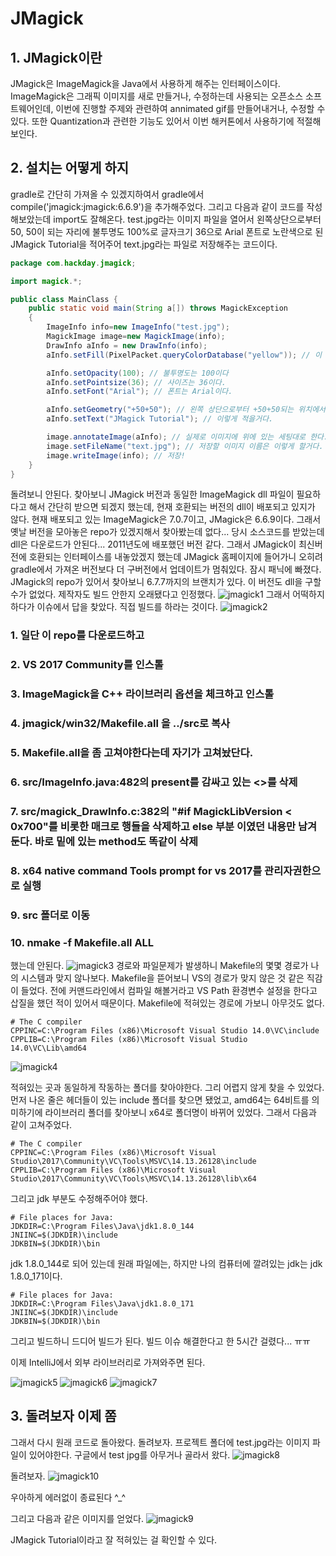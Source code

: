 JMagick
========

## 1. JMagick이란
JMagick은 ImageMagick을 Java에서 사용하게 해주는 인터페이스이다. ImageMagick은 그래픽 이미지를 새로 만들거나, 수정하는데 사용되는 오픈소스 소프트웨어인데, 이번에 진행할 주제와 관련하여 annimated gif를 만들어내거나, 수정할 수 있다. 또한 Quantization과 관련한 기능도 있어서 이번 해커톤에서 사용하기에 적절해보인다.

## 2. 설치는 어떻게 하지
gradle로 간단히 가져올 수 있겠지하여서 gradle에서 compile('jmagick:jmagick:6.6.9')을 추가해주었다. 그리고 다음과 같이 코드를 작성해보았는데 import도 잘해온다. test.jpg라는 이미지 파일을 열어서 왼쪽상단으로부터 50, 50이 되는 자리에 불투명도 100%로 글자크기 36으로 Arial 폰트로 노란색으로 된 JMagick Tutorial을 적어주어 text.jpg라는 파일로 저장해주는 코드이다. 
```java
package com.hackday.jmagick;

import magick.*;

public class MainClass {
    public static void main(String a[]) throws MagickException
    {
        ImageInfo info=new ImageInfo("test.jpg");
        MagickImage image=new MagickImage(info);
        DrawInfo aInfo = new DrawInfo(info);
        aInfo.setFill(PixelPacket.queryColorDatabase("yellow")); // 이 색으로 그릴거다

        aInfo.setOpacity(100); // 불투명도는 100이다
        aInfo.setPointsize(36); // 사이즈는 36이다.
        aInfo.setFont("Arial"); // 폰트는 Arial이다.

        aInfo.setGeometry("+50+50"); // 왼쪽 상단으로부터 +50+50되는 위치에서 시작할거다.
        aInfo.setText("JMagick Tutorial"); // 이렇게 적을거다.

        image.annotateImage(aInfo); // 실제로 이미지에 위에 있는 세팅대로 한다.
        image.setFileName("text.jpg"); // 저장할 이미지 이름은 이렇게 할거다.
        image.writeImage(info); // 저장!
    }
}
```

돌려보니 안된다. 찾아보니 JMagick 버전과 동일한 ImageMagick dll 파일이 필요하다고 해서 간단히 받으면 되겠지 했는데, 현재 호환되는 버전의 dll이 배포되고 있지가 않다. 현재 배포되고 있는 ImageMagick은 7.0.7이고, JMagick은 6.6.9이다. 그래서 옛날 버전을 모아놓은 repo가 있겠지해서 찾아봤는데 없다... 당시 소스코드를 받았는데 dll은 다운로드가 안된다... 2011년도에 배포했던 버전 같다. 그래서 JMagick이 최신버전에 호환되는 인터페이스를 내놓았겠지 했는데 JMagick 홈페이지에 들어가니 오히려 gradle에서 가져온 버전보다 더 구버전에서 업데이트가 멈춰있다. 잠시 패닉에 빠졌다. JMagick의 repo가 있어서 찾아보니 6.7.7까지의 브랜치가 있다. 이 버전도 dll을 구할 수가 없었다. 제작자도 빌드 안한지 오래됐다고 인정했다.
![jmagick1](images/7-jmagick/jmagick1.png) 
그래서 어떡하지 하다가 이슈에서 답을 찾았다. 직접 빌드를 하라는 것이다. 
![jmagick2](images/7-jmagick/jmagick2.png)

### 1. 일단 이 repo를 다운로드하고
### 2. VS 2017 Community를 인스톨
### 3. ImageMagick을 C++ 라이브러리 옵션을 체크하고 인스톨
### 4. jmagick/win32/Makefile.all 을 ../src로 복사
### 5. Makefile.all을 좀 고쳐야한다는데 자기가 고쳐놨단다.
### 6. src/ImageInfo.java:482의 present를 감싸고 있는 <>를 삭제
### 7. src/magick_DrawInfo.c:382의 "#if MagickLibVersion \< 0x700"를 비롯한 매크로 행들을 삭제하고 else 부분 이였던 내용만 남겨둔다. 바로 밑에 있는 method도 똑같이 삭제
### 8. x64 native command Tools prompt for vs 2017를 관리자권한으로 실행
### 9. src 폴더로 이동
### 10. nmake -f Makefile.all ALL

했는데 안된다.
![jmagick3](images/7-jmagick/jmagick3.png)
경로와 파일문제가 발생하니 Makefile의 몇몇 경로가 나의 시스템과 맞지 않나보다. Makefile을 뜯어보니 VS의 경로가 맞지 않은 것 같은 직감이 들었다. 전에 커맨드라인에서 컴파일 해볼거라고 VS Path 환경변수 설정을 한다고 삽질을 했던 적이 있어서 때문이다. Makefile에 적혀있는 경로에 가보니 아무것도 없다. 
```
# The C compiler
CPPINC=C:\Program Files (x86)\Microsoft Visual Studio 14.0\VC\include
CPPLIB=C:\Program Files (x86)\Microsoft Visual Studio 14.0\VC\Lib\amd64
```
![jmagick4](images/7-jmagick/jmagick4.png)

적혀있는 곳과 동일하게 작동하는 폴더를 찾아야한다. 그리 어렵지 않게 찾을 수 있었다. 먼저 나온 줄은 헤더들이 있는 include 폴더를 찾으면 됐었고, amd64는 64비트를 의미하기에 라이브러리 폴더를 찾아보니 x64로 폴더명이 바뀌어 있었다. 그래서 다음과 같이 고쳐주었다.
```
# The C compiler
CPPINC=C:\Program Files (x86)\Microsoft Visual Studio\2017\Community\VC\Tools\MSVC\14.13.26128\include
CPPLIB=C:\Program Files (x86)\Microsoft Visual Studio\2017\Community\VC\Tools\MSVC\14.13.26128\lib\x64
```

그리고 jdk 부분도 수정해주어야 했다.
```
# File places for Java:
JDKDIR=C:\Program Files\Java\jdk1.8.0_144
JNIINC=$(JDKDIR)\include
JDKBIN=$(JDKDIR)\bin
```

jdk 1.8.0_144로 되어 있는데 원래 파일에는, 하지만 나의 컴퓨터에 깔려있는 jdk는 jdk 1.8.0_171이다.
```
# File places for Java:
JDKDIR=C:\Program Files\Java\jdk1.8.0_171
JNIINC=$(JDKDIR)\include
JDKBIN=$(JDKDIR)\bin
```

그리고 빌드하니 드디어 빌드가 된다. 빌드 이슈 해결한다고 한 5시간 걸렸다... ㅠㅠ

이제 IntelliJ에서 외부 라이브러리로 가져와주면 된다.  

![jmagick5](images/7-jmagick/jmagick5.png)
![jmagick6](images/7-jmagick/jmagick6.png)
![jmagick7](images/7-jmagick/jmagick7.png)


## 3. 돌려보자 이제 쫌
그래서 다시 원래 코드로 돌아왔다. 돌려보자. 프로젝트 폴더에 test.jpg라는 이미지 파일이 있어야한다. 구글에서 test jpg를 아무거나 골라서 왔다.
![jmagick8](images/7-jmagick/jmagick8.jpg)

돌려보자.
![jmagick10](images/7-jmagick/jmagick10.png)

우아하게 에러없이 종료된다 ^_^

그리고 다음과 같은 이미지를 얻었다.
![jmagick9](images/7-jmagick/jmagick9.jpg)

JMagick Tutorial이라고 잘 적혀있는 걸 확인할 수 있다.